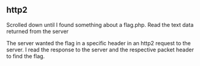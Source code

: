 ## http2

Scrolled down until I found something about a flag.php.
Read the text data returned from the server

The server wanted the flag in a specific header in an http2 request to the server.
I read the response to the server and the respective packet header to find the flag.
